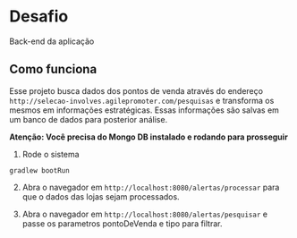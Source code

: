 # Desafio

Back-end da aplicação 

## Como funciona

Esse projeto busca dados dos pontos de venda através do endereço `http://selecao-involves.agilepromoter.com/pesquisas` e transforma os mesmos em informações estratégicas. Essas informações são salvas em um banco de dados para posterior análise.

**Atenção: Você precisa do Mongo DB instalado e rodando para prosseguir**

1. Rode o sistema
``` 
gradlew bootRun
```
2. Abra o navegador em `http://localhost:8080/alertas/processar` para que o dados das lojas sejam processados. 

3. Abra o navegador em `http://localhost:8080/alertas/pesquisar` e passe os parametros pontoDeVenda e tipo para filtrar.
